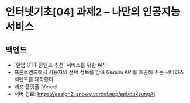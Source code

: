 # 인터넷기초[04] 과제2 – 나만의 인공지능 서비스
## 백엔드
- '랜덤 OTT 콘텐츠 추천' 서비스를 위한 API 
- 프론트엔드에서 사용자의 선택 정보를 받아 Gemini API를 호출해 주는 서버리스 백엔드를 제작했다.
- 배포 플랫폼: Vercel
- 서버 경로: https://assign2-snowy.vercel.app/api/duksungAI
